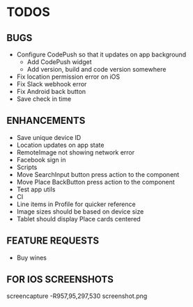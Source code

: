 # TODOS

## BUGS

- Configure CodePush so that it updates on app background
  - Add CodePush widget
  - Add version, build and code version somewhere
- Fix location permission error on iOS
- Fix Slack webhook error
- Fix Android back button
- Save check in time

## ENHANCEMENTS

- Save unique device ID
- Location updates on app state
- RemoteImage not showing network error
- Facebook sign in
- Scripts
- Move SearchInput button press action to the component
- Move Place BackButton press action to the component
- Test app utils
- CI
- Line items in Profile for quicker reference
- Image sizes should be based on device size
- Tablet should display Place cards centered

## FEATURE REQUESTS

- Buy wines

## FOR IOS SCREENSHOTS

screencapture -R957,95,297,530 screenshot.png
